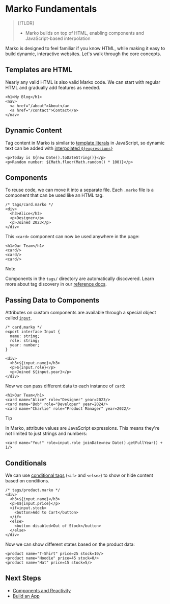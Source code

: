 # Marko Fundamentals

> [!TLDR]
>
> - Marko builds on top of HTML, enabling components and JavaScript-based interpolation

Marko is designed to feel familiar if you know HTML, while making it easy to build dynamic, interactive websites. Let's walk through the core concepts.

## Templates are HTML

Nearly any valid HTML is also valid Marko code. We can start with regular HTML and gradually add features as needed.

```marko
<h1>My Blog</h1>
<nav>
  <a href="/about">About</a>
  <a href="/contact">Contact</a>
</nav>
```

## Dynamic Content

Tag content in Marko is similar to [template literals](https://developer.mozilla.org/en-US/docs/Web/JavaScript/Reference/Template_literals) in JavaScript, so dynamic text can be added with [interpolated `${expressions}`](../reference/language.md#dynamic-text)

```marko
<p>Today is ${new Date().toDateString()}</p>
<p>Random number: ${Math.floor(Math.random() * 100)}</p>
```

## Components

To reuse code, we can move it into a separate file. Each `.marko` file is a component that can be used like an HTML tag.

```marko
/* tags/card.marko */
<div>
  <h3>Alice</h3>
  <p>Designer</p>
  <p>Joined 2023</p>
</div>
```

This `<card>` component can now be used anywhere in the page:

```marko
<h1>Our Team</h1>
<card/>
<card/>
<card/>
```

> [!NOTE]
> Components in the `tags/` directory are automatically discovered. Learn more about tag discovery in our [reference docs](../reference/custom-tag.md#custom-tag-discovery).

## Passing Data to Components

Attributes on custom components are available through a special object called [`input`](../reference/language.md#input).

```marko
/* card.marko */
export interface Input {
  name: string;
  role: string;
  year: number;
}

<div>
  <h3>${input.name}</h3>
  <p>${input.role}</p>
  <p>Joined ${input.year}</p>
</div>
```

Now we can pass different data to each instance of `card`:

```marko
<h1>Our Team</h1>
<card name="Alice" role="Designer" year=2023/>
<card name="Bob" role="Developer" year=2024/>
<card name="Charlie" role="Product Manager" year=2022/>
```

> [!TIP]
> In Marko, attribute values are JavaScript expressions. This means they're not limited to just strings and numbers:
>
> ```marko
> <card name="You!" role=input.role joinDate=new Date().getFullYear() + 1/>
> ```

## Conditionals

We can use [conditional tags](../reference/core-tag.md#if--else) (`<if>` and `<else>`) to show or hide content based on conditions.

```marko
/* tags/product.marko */
<div>
  <h3>${input.name}</h3>
  <p>$${input.price}</p>
  <if=input.stock>
    <button>Add to Cart</button>
  </if>
  <else>
    <button disabled>Out of Stock</button>
  </else>
</div>
```

Now we can show different states based on the product data:

```marko
<product name="T-Shirt" price=25 stock=10/>
<product name="Hoodie" price=45 stock=0/>
<product name="Hat" price=15 stock=5/>
```

## Next Steps

- [Components and Reactivity](./components-and-reactivity.md)
- [Build an App](./app-from-scratch.md)
